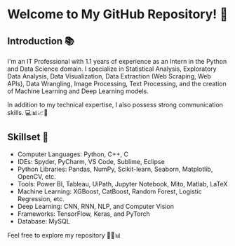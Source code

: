 # Welcome to My GitHub Repository! 👋

## Introduction 📚

I'm an IT Professional with 1.1 years of experience as an Intern in the Python and Data Science domain. I specialize in Statistical Analysis, Exploratory Data Analysis, Data Visualization, Data Extraction (Web Scraping, Web APIs), Data Wrangling, Image Processing, Text Processing, and the creation of Machine Learning and Deep Learning models.

In addition to my technical expertise, I also possess strong communication skills. 💻📊📈🤝

## Skillset 🚀

- Computer Languages: Python, C++, C
- IDEs:               Spyder, PyCharm, VS Code, Sublime, Eclipse
- Python Libraries:   Pandas, NumPy, Scikit-learn, Seaborn, Matplotlib, OpenCV, etc.
- Tools:              Power BI, Tableau, UiPath, Jupyter Notebook, Mito, Matlab, LaTeX
- Machine Learning:   XGBoost, CatBoost, Random Forest, Logistic Regression, etc.
- Deep Learning:      CNN, RNN, NLP, and Computer Vision
- Frameworks:         TensorFlow, Keras, and PyTorch
- Database:           MySQL


Feel free to explore my repository 🚀🔬📊



